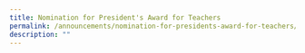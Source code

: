 ```yaml
---
title: Nomination for President's Award for Teachers
permalink: /announcements/nomination-for-presidents-award-for-teachers/
description: ""
---
```

